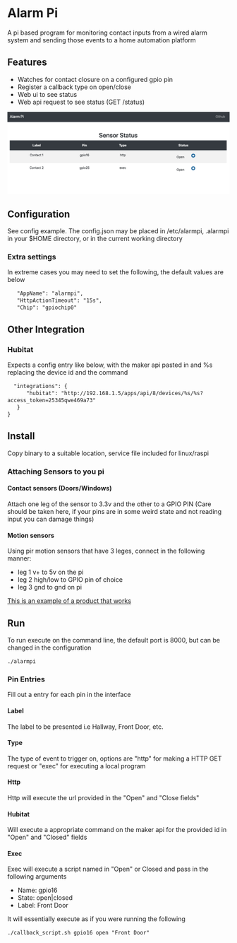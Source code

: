 # Alarm Pi

A pi based program for monitoring contact inputs from a wired alarm system and sending those events to a home automation platform

## Features

* Watches for contact closure on a configured gpio pin
* Register a callback type on open/close
* Web ui to see status
* Web api request to see status (GET /status)

![Image of Home](alarmpi_home.png?raw=true)


## Configuration

See config example.   The config.json may be placed in /etc/alarmpi, .alarmpi in your $HOME directory, or in the current working directory

### Extra settings

In extreme cases you may need to set the following, the default values are below

```
   "AppName": "alarmpi",
   "HttpActionTimeout": "15s",
   "Chip": "gpiochip0"
```

## Other Integration

### Hubitat
Expects a config entry like below, with the maker api pasted in and %s replacing the device id and the command

```
  "integrations": {
      "hubitat": "http://192.168.1.5/apps/api/8/devices/%s/%s?access_token=25345qwe469a73"
   }
}
```

## Install

Copy binary to a suitable location, service file included for linux/raspi


### Attaching Sensors to you pi

#### Contact sensors (Doors/Windows)

Attach one leg of the sensor to 3.3v and the other to a GPIO PIN (Care should be taken here, if your pins are in some weird state and not reading input you can damage things)

#### Motion sensors

Using pir motion sensors that have 3 leges, connect in the following manner:

* leg 1 v+ to 5v on the pi
* leg 2 high/low to GPIO pin of choice
* leg 3 gnd to gnd on pi

[This is an example of a product that works](https://www.amazon.com/HiLetgo-Pyroelectric-Sensor-Infrared-Detector/dp/B07RT7MK7C/ref=sr_1_1?dchild=1&keywords=pir+motion+hiletgo&qid=1601258474&sr=8-1)

## Run

To run execute on the command line, the default port is 8000, but can be changed in the configuration

```
./alarmpi
```
 
### Pin Entries

Fill out a entry for each pin in the interface

#### Label

The label to be presented i.e Hallway, Front Door, etc.

#### Type

The type of event to trigger on, options are "http" for making a HTTP GET request or "exec" for executing a local program

#### Http 

Http will execute the url provided in the "Open" and "Close fields"

#### Hubitat

Will execute a appropriate command on the maker api for the provided id in "Open" and "Closed" fields

#### Exec

Exec will execute a script named in "Open" or Closed and pass in the following arguments


* Name: gpio16
* State: open|closed
* Label: Front Door

It will essentially execute as if you were running the following

```
./callback_script.sh gpio16 open "Front Door"
```




